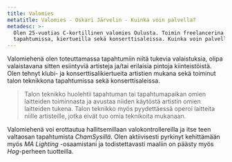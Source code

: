 ```yaml
---
title: Valomies
metatitle: Valomies - Oskari Järvelin - Kuinka voin palvella?
metadesc: >-
  Olen 25-vuotias C-kortillinen valomies Oulusta. Toimin freelancerina
  tapahtumissa, kiertueilla sekä konserttisaleissa. Kuinka voin palvella?
---
```

Valomiehenä olen toteuttamassa tapahtumiin niitä tukevia valaistuksia, olipa valaistavana sitten esiintyviä artisteja ja/tai erilaisia pintoja kiinteistöistä. Olen tehnyt klubi- ja konserttisalikiertueita artistien mukana sekä toiminut talon teknikkona tapahtumissa sekä konserttisaleissa.

> Talon teknikko huolehtii tapahtuman tai tapahtumapaikan omien laitteiden toiminnasta ja avustaa niiden käytöstä artistin omien laitteiden tukena. Talon teknikko myös pyydettäessä operoi laitteita niille artisteille, jotka eivät tuo omia teknikoita mukanaan.

Valomiehenä voi erottautua hallitsemillaan valokontrollereilla ja itse teen valtaosan tapahtumista _ChamSysillä_. Olen aktiivisesti pyrkinyt kehittämään myös _MA Lighting_ -osaamistani ja todistettavasti maaliin on päästy myös _Hog_-perheen tuotteilla.
